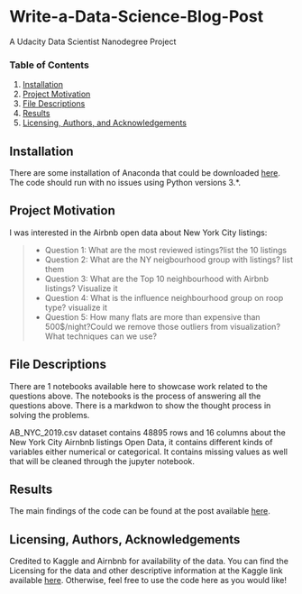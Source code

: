 # Write-a-Data-Science-Blog-Post
A Udacity Data Scientist Nanodegree Project

### Table of Contents

1. [Installation](#installation)
2. [Project Motivation](#motivation)
3. [File Descriptions](#files)
4. [Results](#results)
5. [Licensing, Authors, and Acknowledgements](#licensing)

## Installation <a name="installation"></a>

There are some installation of Anaconda that could be downloaded [here](https://www.anaconda.com/).  The code should run with no issues using Python versions 3.*.

## Project Motivation<a name="motivation"></a>

I was interested in the Airbnb open data about New York City listings:

> * Question 1: What are the most reviewed istings?list the 10 listings
> * Question 2: What are the NY neigbourhood group with listings? list them
> * Question 3: What are the Top 10 neighbourhood with Airbnb listings? Visualize it
> * Question 4: What is the influence neighbourhood group on roop type?  visualize it
> * Question 5: How many flats are more than expensive than 500$/night?Could we remove those outliers from visualization? What techniques can we use?


## File Descriptions <a name="files"></a>

There are 1 notebooks available here to showcase work related to the questions above. The notebooks is the process of answering all the questions above. There is a markdwon to show the thought process in solving the problems.

AB_NYC_2019.csv dataset contains 48895 rows and 16 columns about the  New York City Airnbnb listings Open Data, it contains different kinds of variables either numerical or categorical. It contains missing values as well that will be cleaned through the jupyter notebook.

## Results<a name="results"></a>

The main findings of the code can be found at the post available [here]().

## Licensing, Authors, Acknowledgements<a name="licensing"></a>

Credited to Kaggle and Airnbnb for availability of the data. You can find the Licensing for the data and other descriptive information at the Kaggle link available [here](https://www.kaggle.com/dgomonov/new-york-city-airbnb-open-data/data?select=AB_NYC_2019.csv). Otherwise, feel free to use the code here as you would like! 
